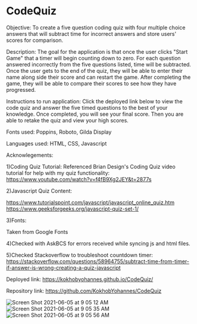 # CodeQuiz
Objective: To create a five question coding quiz with four multiple choice answers that will subtract time for incorrect answers and store users' scores for comparison.

Description: The goal for the application is that once the user clicks "Start Game" that a timer will begin counting down to zero. For each question answered incorrectly from the five questions listed, time will be subtracted. Once the user gets to the end of the quiz, they will be able to enter their name along side their score and can restart the game. After completing the game, they will be able to compare their scores to see how they have progressed. 

Instructions to run application: Click the deployed link below to view the code quiz and answer the five timed questions to the best of your knowledge. Once completed, you will see your final score. Then you are able to retake the quiz and view your high scores.


Fonts used: Poppins, Roboto, Gilda Display

Languages used: HTML, CSS, Javascript

Acknowlegements:


1)Coding Quiz Tutorial:
Referenced Brian Design's Coding Quiz video tutorial for help with my quiz functionality:
https://www.youtube.com/watch?v=f4fB9Xg2JEY&t=2877s


2)Javascript Quiz Content:

https://www.tutorialspoint.com/javascript/javascript_online_quiz.htm 
https://www.geeksforgeeks.org/javascript-quiz-set-1/ 

3)Fonts: 

Taken from Google Fonts


4)Checked with AskBCS for errors received while syncing js and html files.


5)Checked Stackoverflow to troubleshoot countdown timer: https://stackoverflow.com/questions/58964755/subtract-time-from-timer-if-answer-is-wrong-creating-a-quiz-javascript


Deployed link: https://kokhobyohannes.github.io/CodeQuiz/ 


Repository link: https://github.com/KokhobYohannes/CodeQuiz

![Screen Shot 2021-06-05 at 9 05 12 AM](https://user-images.githubusercontent.com/72357196/120892595-24285780-c5dd-11eb-8d9a-b0978ed8d142.png)
![Screen Shot 2021-06-05 at 9 05 35 AM](https://user-images.githubusercontent.com/72357196/120892607-33a7a080-c5dd-11eb-9d61-5f17c98e25a9.png)
![Screen Shot 2021-06-05 at 9 05 56 AM](https://user-images.githubusercontent.com/72357196/120892616-3f936280-c5dd-11eb-9d10-abca0cf6dc4a.png)

